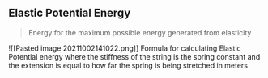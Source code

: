 ## Elastic Potential Energy

> Energy for the maximum possible energy generated from elasticity

![[Pasted image 20211002141022.png]]
Formula for calculating Elastic Potential energy where the stiffness of the string is the spring constant and the extension is equal to how far the spring is being stretched in meters